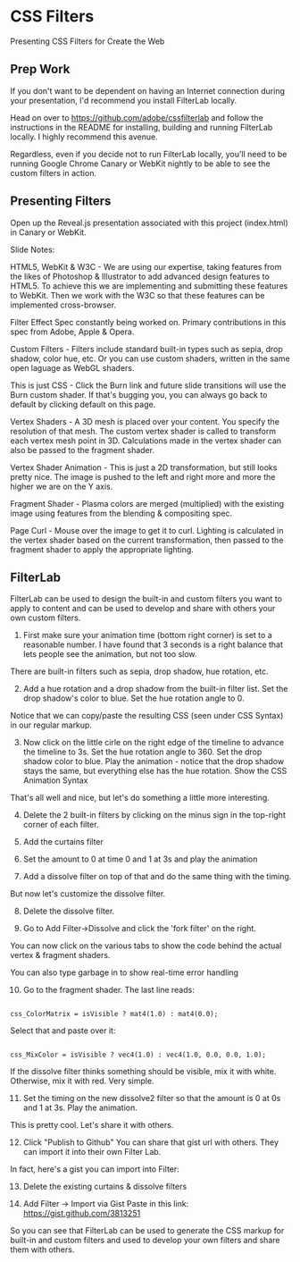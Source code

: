 CSS Filters
===========

Presenting CSS Filters for Create the Web

Prep Work
---------
If you don't want to be dependent on having an Internet connection during your presentation, I'd recommend you install FilterLab locally.

Head on over to https://github.com/adobe/cssfilterlab and follow the instructions in the README for installing, building and running FilterLab locally. I highly recommend this avenue.

Regardless, even if you decide not to run FilterLab locally, you'll need to be running Google Chrome Canary or WebKit nightly to be able to see the custom filters in action.

Presenting Filters
------------------
Open up the Reveal.js presentation associated with this project (index.html) in Canary or WebKit.

Slide Notes:

HTML5, WebKit & W3C - We are using our expertise, taking features from the likes of Photoshop & Illustrator to add advanced design features to HTML5. To achieve this we are implementing and submitting these features to WebKit.  Then we work with the W3C so that these features can be implemented cross-browser.

Filter Effect Spec constantly being worked on.  Primary contributions in this spec from Adobe, Apple & Opera.

Custom Filters - Filters include standard built-in types such as sepia, drop shadow, color hue, etc.  Or you can use custom shaders, written in the same open laguage as WebGL shaders.

This is just CSS - Click the Burn link and future slide transitions will use the Burn custom shader.  If that's bugging you, you can always go back to default by clicking default on this page.

Vertex Shaders - A 3D mesh is placed over your content.  You specify the resolution of that mesh.  The custom vertex shader is called to transform each vertex mesh point in 3D. Calculations made in the vertex shader can also be passed to the fragment shader.

Vertex Shader Animation - This is just a 2D transformation, but still looks pretty nice.  The image is pushed to the left and right more and more the higher we are on the Y axis.

Fragment Shader - Plasma colors are merged (multiplied) with the existing image using features from the blending & compositing spec.

Page Curl - Mouse over the image to get it to curl.  Lighting is calculated in the vertex shader based on the current transformation, then passed to the fragment shader to apply the appropriate lighting.

FilterLab
---------

FilterLab can be used to design the built-in and custom filters you want to apply to content and can be used to develop and share with others your own custom filters. 


1. First make sure your animation time (bottom right corner) is set to a reasonable number.  I have found that 3 seconds is a right balance that lets people see the animation, but not too slow.

There are built-in filters such as sepia, drop shadow, hue rotation, etc.

2. Add a hue rotation and a drop shadow from the built-in filter list.
	Set the drop shadow's color to blue. 
	Set the hue rotation angle to 0.

Notice that we can copy/paste the resulting CSS (seen under CSS Syntax) in our regular markup.

3. Now click on the little cirle on the right edge of the timeline to advance the timeline to 3s.
	Set the hue rotation angle to 360. 
	Set the drop shadow color to blue.
	Play the animation - notice that the drop shadow stays the same, but everything else has the hue rotation.
	Show the CSS Animation Syntax


That's all well and nice, but let's do something a little more interesting.

4. Delete the 2 built-in filters by clicking on the minus sign in the top-right corner of each filter.

5. Add the curtains filter

6. Set the amount to 0 at time 0 and 1 at 3s and play the animation

7. Add a dissolve filter on top of that and do the same thing with the timing.

But now let's customize the dissolve filter.

8. Delete the dissolve filter.

9. Go to Add Filter->Dissolve and click the 'fork filter' on the right.

You can now click on the various tabs to show the code behind the actual vertex & fragment shaders.

You can also type garbage in to show real-time error handling

10. Go to the fragment shader.  The last line reads:

<code>
css_ColorMatrix = isVisible ? mat4(1.0) : mat4(0.0);
</code>

Select that and paste over it:

<code>
css_MixColor = isVisible ? vec4(1.0) : vec4(1.0, 0.0, 0.0, 1.0);
</code>

If the dissolve filter thinks something should be visible, mix it with white.  Otherwise, mix it with red. Very simple.

11. Set the timing on the new dissolve2 filter so that the amount is 0 at 0s and 1 at 3s.  Play the animation.

This is pretty cool.  Let's share it with others.

12.  Click "Publish to Github"
You can share that gist url with others.  They can import it into their own Filter Lab.

In fact, here's a gist you can import into Filter:

13. Delete the existing curtains & dissolve filters

14. Add Filter -> Import via Gist
Paste in this link: https://gist.github.com/3813251

So you can see that  FilterLab can be used to generate the CSS markup for built-in and custom filters and used to develop your own filters and share them with others.


